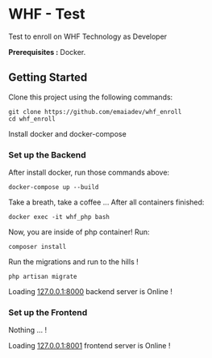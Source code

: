 # WHF - Test 
Test to enroll on WHF Technology as Developer


**Prerequisites :** Docker.

## Getting Started

Clone this project using the following commands:

```
git clone https://github.com/emaiadev/whf_enroll
cd whf_enroll
```

Install docker and docker-compose

### Set up the Backend

After install docker, run those commands above:

```
docker-compose up --build
```

Take a breath, take a coffee ... After all containers finished:
```
docker exec -it whf_php bash
```

Now, you are inside of php container! Run:
```
composer install
```

Run the migrations and run to the hills !
```
php artisan migrate
```

Loading [127.0.0.1:8000](127.0.0.1:8000) backend server is Online !

### Set up the Frontend

Nothing ... !

Loading [127.0.0.1:8001](127.0.0.1:8001) frontend server is Online !


